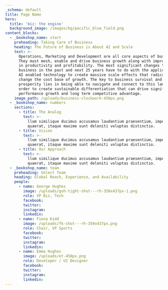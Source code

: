 ```yaml
---
_schema: default
title: Page Name
hero:
  title: 'biz: the engine'
  background_image: /images/bg/pacific_blue_field.png
content_blocks:
  - _bookshop_name: start
    preheading: Taking Care of Business
    heading: The Future of Business is About AI and Scale
    text: >-
      Operations, Marketing and Development are all core aspects of business. 
      They must mesh, enable and drive business growth along with improvements
      in productivity and profitability. The most significant changes to
      business in the past and next 25 years have to do with the application of
      AI enabled technology to create massive scale effects that radically
      change the cost base of growth. The key to business survival and
      prosperity lies in being able to navigate and connect to this landscape in
      order to create sustainable differentiation that can drive significant
      performance growth and long term competitive advantage.
    image_path: /uploads/business-clockwork-450px.png
  - _bookshop_name: numbers
    sections:
      - title: The Analog
        text: >-
          llum similique ducimus accusamus laudantium praesentium, impedit
          quaerat, itaque maxime sunt deleniti voluptas distinctio.
      - title: Vision
        text: >-
          llum similique ducimus accusamus laudantium praesentium, impedit
          quaerat, itaque maxime sunt deleniti voluptas distinctio.
      - title: Our Approach
        text: >-
          llum similique ducimus accusamus laudantium praesentium, impedit
          quaerat, itaque maxime sunt deleniti voluptas distinctio.
  - _bookshop_name: team
    preheading: Select Team
    heading: Global Reach, Experience, and Availability
    people:
      - name: George Hughes
        image: /uploads/gvh-tight-shot---rh-350x437px-1.png
        role: VP Biz, Tech
        facebook:
        twitter:
        instagram:
        linkedin:
      - name: Fiona Kidd
        image: /uploads/fk-shot---rh-350x437px.png
        role: Chair, VP Sports
        facebook:
        twitter:
        instagram:
        linkedin:
      - name: Emma Hughes
        image: /uploads/et-450px.png
        role: Developer / UI Designer
        facebook:
        twitter:
        instagram:
        linkedin:
---
```


